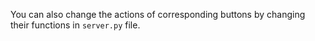 You can also change the actions of corresponding buttons by changing their functions in ```server.py``` file.
